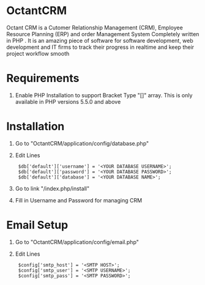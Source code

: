 OctantCRM
=========

Octant CRM is a Cutomer Relationship Management (CRM), Employee Resource Planning (ERP) and order Management System Completely written in PHP . It is an amazing piece of software for software development, web development and IT firms to track their progress in realtime and keep their project workflow smooth



Requirements
============

1. Enable PHP Installation to support Bracket Type "[]" array. This is only available in PHP versions 5.5.0 and above


Installation
============

1. Go to "OctantCRM/application/config/database.php"
2. Edit Lines

        $db['default']['username'] = '<YOUR DATABASE USERNAME>';
        $db['default']['password'] = '<YOUR DATABASE PASSWORD>';
        $db['default']['database'] = '<YOUR DATABASE NAME>';				


3. Go to link  "<installation folder>/index.php/install"
4. Fill in Username and Password for managing CRM



Email Setup
============

1. Go to "OctantCRM/application/config/email.php"
2. Edit Lines

		$config['smtp_host'] = '<SMTP HOST>';
		$config['smtp_user'] = '<SMTP USERNAME>';
		$config['smtp_pass'] = '<SMTP PASSWORD>';
